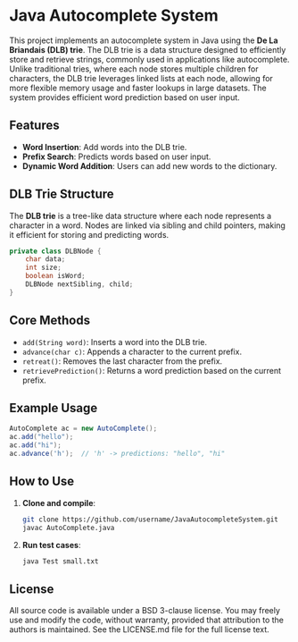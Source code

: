 # Java Autocomplete System

This project implements an autocomplete system in Java using the **De La Briandais (DLB) trie**. The DLB trie is a data structure designed to efficiently store and retrieve strings, commonly used in applications like autocomplete. Unlike traditional tries, where each node stores multiple children for characters, the DLB trie leverages linked lists at each node, allowing for more flexible memory usage and faster lookups in large datasets. The system provides efficient word prediction based on user input.



## Features

- **Word Insertion**: Add words into the DLB trie.
- **Prefix Search**: Predicts words based on user input.
- **Dynamic Word Addition**: Users can add new words to the dictionary.

## DLB Trie Structure

The **DLB trie** is a tree-like data structure where each node represents a character in a word. Nodes are linked via sibling and child pointers, making it efficient for storing and predicting words.

```java
private class DLBNode {
    char data;
    int size;
    boolean isWord;
    DLBNode nextSibling, child;
}
```

## Core Methods
- `add(String word)`: Inserts a word into the DLB trie.
- `advance(char c)`: Appends a character to the current prefix.
- `retreat()`: Removes the last character from the prefix.
- `retrievePrediction()`: Returns a word prediction based on the current prefix.


## Example Usage
```java
AutoComplete ac = new AutoComplete();
ac.add("hello");
ac.add("hi");
ac.advance('h');  // 'h' -> predictions: "hello", "hi"
```


## How to Use

1. **Clone and compile**:

    ```bash
    git clone https://github.com/username/JavaAutocompleteSystem.git
    javac AutoComplete.java
    ```

2. **Run test cases**:

    ```bash
    java Test small.txt
    ```


## License

All source code is available under a BSD 3-clause license. You may freely use and modify the code, without warranty, provided that attribution to the authors is maintained. See the LICENSE.md file for the full license text.

